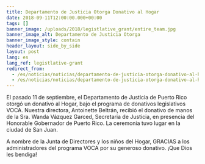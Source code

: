 ```yaml
---
title: Departamento de Justicia Otorga Donativo al Hogar
date: 2018-09-11T12:00:00.000+00:00
tags: []
banner_image: /uploads/2018/legistlative_grant/entire_team.jpg
banner_image_alt: Departamento de Justicia Otorga
banner_image_style: contain
header_layout: side_by_side
layout: post
lang: es
lang_ref: legistlative-grant
redirect_from:
  - /es/noticias/noticias/departamento-de-justicia-otorga-donativo-al-hogar
  - /es/noticias/noticias/departamento-de-justicia-otorga-donativo-al-hogar/
---
```

El pasado 11 de septiembre, el Departamento de Justicia de Puerto Rico otorgó un donativo al Hogar, bajo el programa de donativos legislativos VOCA. Nuestra directora, Antoinette Beltrán, recibió el donativo de manos de la Sra. Wanda Vázquez Garced, Secretaria de Justicia, en presencia del Honorable Gobernador de Puerto Rico. La ceremonia tuvo lugar en la ciudad de San Juan.

A nombre de la Junta de Directores y los niños del Hogar, GRACIAS a los administradores del programa VOCA por su generoso donativo. ¡Que Dios les bendiga!
